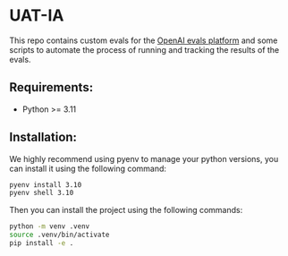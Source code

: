 # UAT-IA

This repo contains custom evals for the [OpenAI evals platform](https://github.com/openai/evals/) and some scripts to automate the process of running and tracking the results of the evals.

## Requirements:

- Python >= 3.11

## Installation:

We highly recommend using pyenv to manage your python versions, you can install it using the following command:

```bash
pyenv install 3.10
pyenv shell 3.10
```

Then you can install the project using the following commands:

```bash
python -m venv .venv
source .venv/bin/activate
pip install -e .
```
